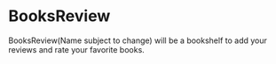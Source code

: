 # BooksReview
BooksReview(Name subject to change) will be a bookshelf to add your reviews and rate your favorite books.
